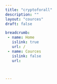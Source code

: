 ```yaml
---
title: "cryptoforall"
description: ""
layout: "cources"
draft: false

breadcrumb:
 - name: Home
   islink: true
   url: /
 - name: Cources
   islink: false
   url:



---
```

